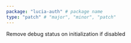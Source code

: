 ```yaml
---
package: "lucia-auth" # package name
type: "patch" # "major", "minor", "patch"
---
```


Remove debug status on initialization if disabled